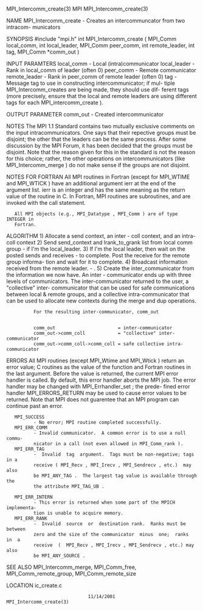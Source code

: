 MPI_Intercomm_create(3)               MPI              MPI_Intercomm_create(3)



NAME
       MPI_Intercomm_create  -  Creates an intercommuncator from two intracom-
       municators

SYNOPSIS
       #include "mpi.h"
       int MPI_Intercomm_create ( MPI_Comm local_comm, int local_leader,
                                MPI_Comm peer_comm, int remote_leader, int tag,
                                MPI_Comm *comm_out )

INPUT PARAMTERS
       local_comm
              - Local (intra)communicator
       local_leader
              - Rank in local_comm of leader (often 0)
       peer_comm
              - Remote communicator
       remote_leader
              - Rank in peer_comm of remote leader (often 0)
       tag    - Message tag to use in constructing intercommunicator; if  mul-
              tiple MPI_Intercomm_creates are being made, they should use dif-
              ferent tags (more precisely, ensure that the  local  and  remote
              leaders  are  using different tags for each MPI_intercomm_create
              ).


OUTPUT PARAMETER
       comm_out
              - Created intercommunicator


NOTES
       The MPI 1.1 Standard contains two mutually exclusive  comments  on  the
       input intracommunicators.  One says that their repective groups must be
       disjoint; the other that the leaders can be the  same  process.   After
       some  discussion  by the MPI Forum, it has been decided that the groups
       must be disjoint.  Note that the reason given for this in the  standard
       is  not  the  reason  for  this choice; rather, the other operations on
       intercommunicators (like MPI_Intercomm_merge ) do not make sense if the
       groups are not disjoint.


NOTES FOR FORTRAN
       All  MPI routines in Fortran (except for MPI_WTIME and MPI_WTICK ) have
       an additional argument ierr at the end of the argument list.   ierr  is
       an  integer and has the same meaning as the return value of the routine
       in C.  In Fortran, MPI routines are subroutines, and are  invoked  with
       the call statement.

       All MPI objects (e.g., MPI_Datatype , MPI_Comm ) are of type INTEGER in
       Fortran.


ALGORITHM
       1) Allocate a send context, an inter
              - coll context, and an intra-coll context
       2) Send send_context and lrank_to_grank list from local comm group
              - if I'm the local_leader.
       3) If I'm the local leader, then wait on the posted sends and receives
              - to complete.  Post the receive for the remote  group  informa-
              tion and wait for it to complete.
       4) Broadcast information received from the remote leader.
              - . 5) Create the inter_communicator from the information we now
              have.
       An inter
              - communicator ends up with three levels of communicators.   The
              inter-communicator  returned  to the user, a "collective" inter-
              communicator that can be used for  safe  communications  between
              local  & remote groups, and a collective intra-communicator that
              can be used to allocate new contexts during the  merge  and  dup
              operations.

              For the resulting inter-communicator, comm_out


              comm_out                       = inter-communicator
              comm_out->comm_coll            = "collective" inter-communicator
              comm_out->comm_coll->comm_coll = safe collective intra-communicator



ERRORS
       All  MPI  routines  (except  MPI_Wtime  and MPI_Wtick ) return an error
       value; C routines as the value of the function and Fortran routines  in
       the last argument.  Before the value is returned, the current MPI error
       handler is called.  By default, this error handler aborts the MPI  job.
       The  error  handler may be changed with MPI_Errhandler_set ; the prede-
       fined error handler MPI_ERRORS_RETURN may be used to cause error values
       to  be  returned.  Note that MPI does not guarentee that an MPI program
       can continue past an error.

       MPI_SUCCESS
              - No error; MPI routine completed successfully.
       MPI_ERR_COMM
              - Invalid communicator.  A common error is to use a null  commu-
              nicator in a call (not even allowed in MPI_Comm_rank ).
       MPI_ERR_TAG
              -  Invalid  tag  argument.  Tags must be non-negative; tags in a
              receive ( MPI_Recv , MPI_Irecv , MPI_Sendrecv , etc.)  may  also
              be MPI_ANY_TAG .  The largest tag value is available through the
              the attribute MPI_TAG_UB .

       MPI_ERR_INTERN
              - This error is returned when some part of the MPICH implementa-
              tion is unable to acquire memory.
       MPI_ERR_RANK
              -  Invalid  source  or  destination rank.  Ranks must be between
              zero and the size of the communicator  minus  one;  ranks  in  a
              receive  (  MPI_Recv , MPI_Irecv , MPI_Sendrecv , etc.) may also
              be MPI_ANY_SOURCE .



SEE ALSO
       MPI_Intercomm_merge, MPI_Comm_free, MPI_Comm_remote_group,
       MPI_Comm_remote_size

LOCATION
       ic_create.c



                                  11/14/2001           MPI_Intercomm_create(3)
